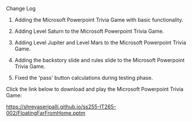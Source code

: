 Change Log

1. Adding the Microsoft Powerpoint Trivia Game with basic functionality.

2. Adding Level Saturn to the Microsoft Powerpoint Trivia Game.

3. Adding Level Jupiter and Level Mars to the Microsoft Powerpoint Trivia Game.

4. Adding the backstory slide and rules slide to the Microsoft Powerpoint Trivia Game.

5. Fixed the 'pass' button calculations during testing phase.



Click the link below to download and play the Microsoft Powerpoint Trivia Game:

https://shreyaseripalli.github.io/ss255-IT265-002/FloatingFarFromHome.pptm